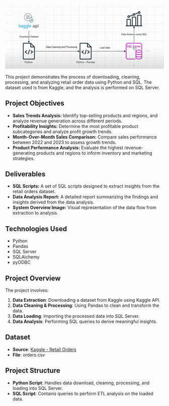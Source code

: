 ![System Overview](https://github.com/rohitaragde/OrderDataSQL-ETL-Analysis/blob/master/system_overview.png)

This project demonstrates the process of downloading, cleaning, processing, and analyzing retail order data using Python and SQL. The dataset used is from Kaggle, and the analysis is performed on SQL Server.

## Project Objectives
- **Sales Trends Analysis:** Identify top-selling products and regions, and analyze revenue generation across different periods.
- **Profitability Insights:** Determine the most profitable product subcategories and analyze profit growth trends.
- **Month-Over-Month Sales Comparison:** Compare sales performance between 2022 and 2023 to assess growth trends.
- **Product Performance Analysis:** Evaluate the highest revenue-generating products and regions to inform inventory and marketing strategies.

## Deliverables
- **SQL Scripts:** A set of SQL scripts designed to extract insights from the retail orders dataset.
- **Data Analysis Report:** A detailed report summarizing the findings and insights derived from the data analysis.
- **System Overview Image:** Visual representation of the data flow from extraction to analysis.

## Technologies Used
- Python
- Pandas
- SQL Server
- SQLAlchemy
- pyODBC

## Project Overview

The project involves:
1. **Data Extraction**: Downloading a dataset from Kaggle using Kaggle API.
2. **Data Cleaning & Processing**: Using Pandas to clean and transform the data.
3. **Data Loading**: Importing the processed data into SQL Server.
4. **Data Analysis**: Performing SQL queries to derive meaningful insights.

## Dataset

- **Source**: [Kaggle - Retail Orders](https://www.kaggle.com/datasets/ankitbansal06/retail-orders)
- **File**: orders.csv

## Project Structure

- **Python Script**: Handles data download, cleaning, processing, and loading into SQL Server.
- **SQL Script**: Contains queries to perform ETL analysis on the loaded data.
